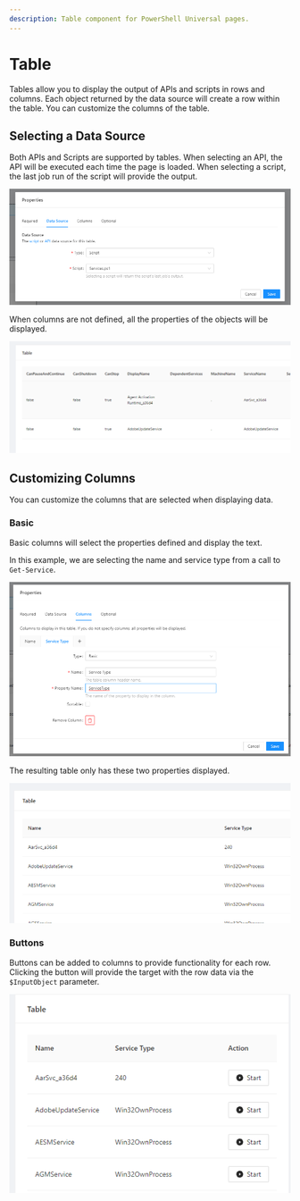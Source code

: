 ```yaml
---
description: Table component for PowerShell Universal pages.
---
```


# Table

Tables allow you to display the output of APIs and scripts in rows and columns. Each object returned by the data source will create a row within the table. You can customize the columns of the table.&#x20;

## Selecting a Data Source

Both APIs and Scripts are supported by tables. When selecting an API, the API will be executed each time the page is loaded. When selecting a script, the last job run of the script will provide the output.&#x20;

![](<../../.gitbook/assets/image (308).png>)

When columns are not defined, all the properties of the objects will be displayed.&#x20;

![](<../../.gitbook/assets/image (320).png>)

## Customizing Columns

You can customize the columns that are selected when displaying data.&#x20;

### Basic

Basic columns will select the properties defined and display the text.&#x20;

In this example, we are selecting the name and service type from a call to `Get-Service`.

![](<../../.gitbook/assets/image (385).png>)

The resulting table only has these two properties displayed.&#x20;

![](<../../.gitbook/assets/image (420).png>)

### Buttons

Buttons can be added to columns to provide functionality for each row. Clicking the button will provide the target with the row data via the `$InputObject` parameter.&#x20;

![](<../../.gitbook/assets/image (379).png>)





